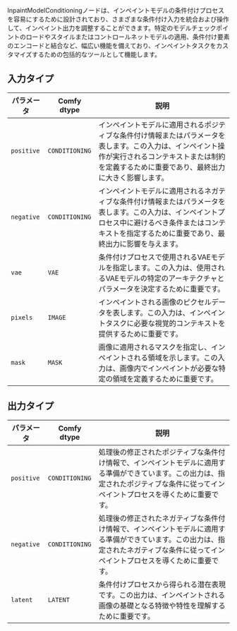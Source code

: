 
InpaintModelConditioningノードは、インペイントモデルの条件付けプロセスを容易にするために設計されており、さまざまな条件付け入力を統合および操作して、インペイント出力を調整することができます。特定のモデルチェックポイントのロードやスタイルまたはコントロールネットモデルの適用、条件付け要素のエンコードと結合など、幅広い機能を備えており、インペイントタスクをカスタマイズするための包括的なツールとして機能します。

## 入力タイプ
| パラメータ | Comfy dtype        | 説明 |
|-----------|--------------------|-------------|
| `positive`| `CONDITIONING`     | インペイントモデルに適用されるポジティブな条件付け情報またはパラメータを表します。この入力は、インペイント操作が実行されるコンテキストまたは制約を定義するために重要であり、最終出力に大きく影響します。 |
| `negative`| `CONDITIONING`     | インペイントモデルに適用されるネガティブな条件付け情報またはパラメータを表します。この入力は、インペイントプロセス中に避けるべき条件またはコンテキストを指定するために重要であり、最終出力に影響を与えます。 |
| `vae`     | `VAE`              | 条件付けプロセスで使用されるVAEモデルを指定します。この入力は、使用されるVAEモデルの特定のアーキテクチャとパラメータを決定するために重要です。 |
| `pixels`  | `IMAGE`            | インペイントされる画像のピクセルデータを表します。この入力は、インペイントタスクに必要な視覚的コンテキストを提供するために重要です。 |
| `mask`    | `MASK`             | 画像に適用されるマスクを指定し、インペイントされる領域を示します。この入力は、画像内でインペイントが必要な特定の領域を定義するために重要です。 |

## 出力タイプ

| パラメータ | Comfy dtype  | 説明 |
|-----------|--------------|-------------|
| `positive`| `CONDITIONING` | 処理後の修正されたポジティブな条件付け情報で、インペイントモデルに適用する準備ができています。この出力は、指定されたポジティブな条件に従ってインペイントプロセスを導くために重要です。 |
| `negative`| `CONDITIONING` | 処理後の修正されたネガティブな条件付け情報で、インペイントモデルに適用する準備ができています。この出力は、指定されたネガティブな条件に従ってインペイントプロセスを導くために重要です。 |
| `latent`  | `LATENT`     | 条件付けプロセスから得られる潜在表現です。この出力は、インペイントされる画像の基礎となる特徴や特性を理解するために重要です。 |